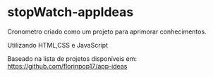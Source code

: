 # stopWatch-appIdeas
Cronometro criado como um projeto para aprimorar conhecimentos.

Utilizando HTML,CSS e JavaScript




Baseado na lista de projetos disponíveis em: https://github.com/florinpop17/app-ideas
